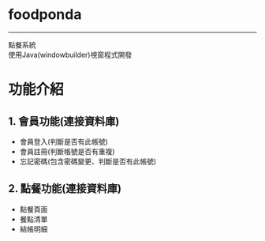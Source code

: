 # foodponda
---
點餐系統  
使用Java(windowbuilder)視窗程式開發
# 功能介紹
## 1. 會員功能(連接資料庫)
 - 會員登入(判斷是否有此帳號)   
 - 會員註冊(判斷帳號是否有重複)  
 - 忘記密碼(包含密碼變更、判斷是否有此帳號)  
## 2. 點餐功能(連接資料庫)
 - 點餐頁面  
 - 餐點清單  
 - 結帳明細  
